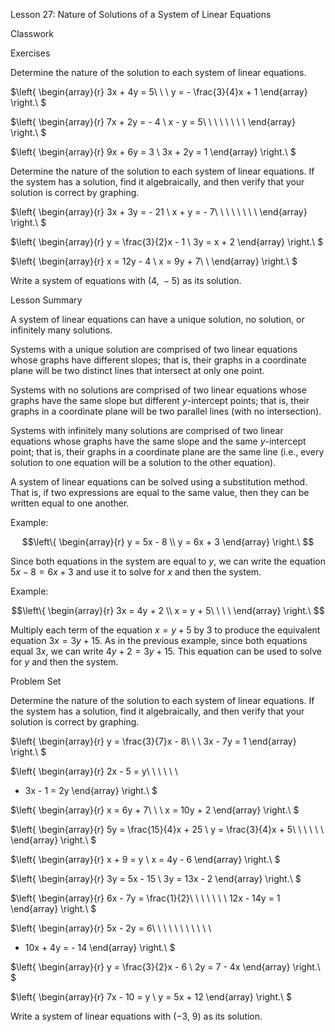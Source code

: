 Lesson 27: Nature of Solutions of a System of Linear Equations

Classwork

Exercises

Determine the nature of the solution to each system of linear equations.

$\left\{ \begin{array}{r}
3x + 4y = 5\ \  \\
y = - \frac{3}{4}x + 1
\end{array} \right.\ $

$\left\{ \begin{array}{r}
7x + 2y = - 4 \\
x - y = 5\ \ \ \ \ \ \ \ 
\end{array} \right.\ $

$\left\{ \begin{array}{r}
9x + 6y = 3 \\
3x + 2y = 1
\end{array} \right.\ $

Determine the nature of the solution to each system of linear equations.
If the system has a solution, find it algebraically, and then verify
that your solution is correct by graphing.

$\left\{ \begin{array}{r}
3x + 3y = - 21 \\
x + y = - 7\ \ \ \ \ \ \ \ 
\end{array} \right.\ $

$\left\{ \begin{array}{r}
y = \frac{3}{2}x - 1 \\
3y = x + 2
\end{array} \right.\ $

$\left\{ \begin{array}{r}
x = 12y - 4 \\
x = 9y + 7\ \ 
\end{array} \right.\ $

Write a system of equations with $(4,\  - 5)$ as its solution.

Lesson Summary

A system of linear equations can have a unique solution, no solution, or
infinitely many solutions.

Systems with a unique solution are comprised of two linear equations
whose graphs have different slopes; that is, their graphs in a
coordinate plane will be two distinct lines that intersect at only one
point.

Systems with no solutions are comprised of two linear equations whose
graphs have the same slope but different $y$-intercept points; that is,
their graphs in a coordinate plane will be two parallel lines (with no
intersection).

Systems with infinitely many solutions are comprised of two linear
equations whose graphs have the same slope and the same $y$-intercept
point; that is, their graphs in a coordinate plane are the same line
(i.e., every solution to one equation will be a solution to the other
equation).

A system of linear equations can be solved using a substitution method.
That is, if two expressions are equal to the same value, then they can
be written equal to one another.

Example:

$$\left\{ \begin{array}{r}
y = 5x - 8 \\
y = 6x + 3
\end{array} \right.\ $$

Since both equations in the system are equal to $y$, we can write the
equation $5x - 8 = 6x + 3$ and use it to solve for $x$ and then the
system.

Example:

$$\left\{ \begin{array}{r}
3x = 4y + 2 \\
x = y + 5\ \ \ \ 
\end{array} \right.\ $$

Multiply each term of the equation $x = y + 5$ by $3$ to produce the
equivalent equation $3x = 3y + 15.$ As in the previous example, since
both equations equal $3x$, we can write $4y + 2 = 3y + 15$. This
equation can be used to solve for $y$ and then the system.

Problem Set

Determine the nature of the solution to each system of linear equations.
If the system has a solution, find it algebraically, and then verify
that your solution is correct by graphing.

$\left\{ \begin{array}{r}
y = \frac{3}{7}x - 8\ \  \\
3x - 7y = 1
\end{array} \right.\ $

$\left\{ \begin{array}{r}
2x - 5 = y\ \ \ \ \  \\
 - 3x - 1 = 2y
\end{array} \right.\ $

$\left\{ \begin{array}{r}
x = 6y + 7\ \  \\
x = 10y + 2
\end{array} \right.\ $

$\left\{ \begin{array}{r}
5y = \frac{15}{4}x + 25 \\
y = \frac{3}{4}x + 5\ \ \ \ \ \ 
\end{array} \right.\ $

$\left\{ \begin{array}{r}
x + 9 = y \\
x = 4y - 6
\end{array} \right.\ $

$\left\{ \begin{array}{r}
3y = 5x - 15 \\
3y = 13x - 2
\end{array} \right.\ $

$\left\{ \begin{array}{r}
6x - 7y = \frac{1}{2}\ \ \ \ \ \  \\
12x - 14y = 1
\end{array} \right.\ $

$\left\{ \begin{array}{r}
5x - 2y = 6\ \ \ \ \ \ \ \ \ \  \\
 - 10x + 4y = - 14
\end{array} \right.\ $

$\left\{ \begin{array}{r}
y = \frac{3}{2}x - 6 \\
2y = 7 - 4x
\end{array} \right.\ $

$\left\{ \begin{array}{r}
7x - 10 = y \\
y = 5x + 12
\end{array} \right.\ $

Write a system of linear equations with $( - 3,\ 9)$ as its solution.
